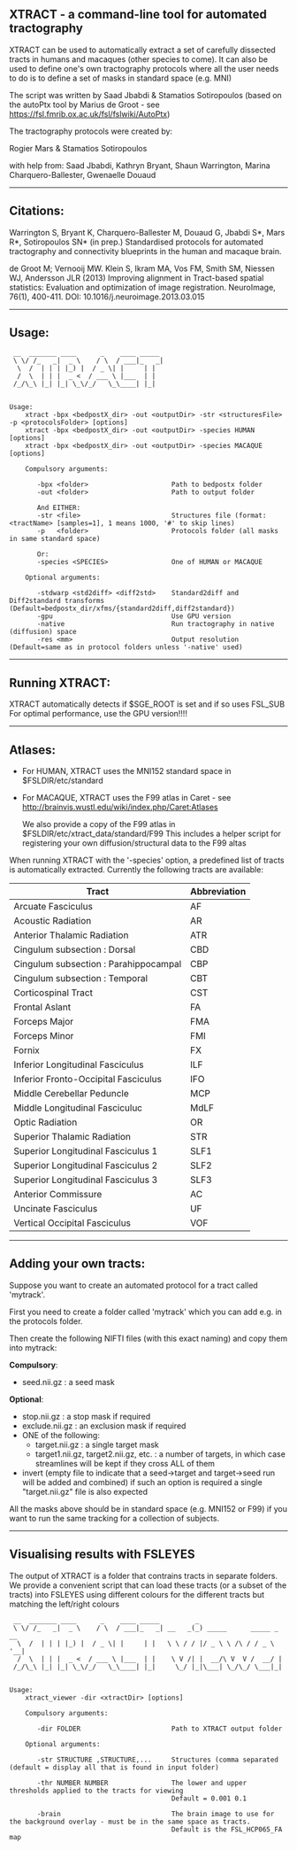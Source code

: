 

## XTRACT - a command-line tool for automated tractography

XTRACT can be used to automatically extract a set of carefully dissected tracts in humans and macaques (other 
species to come). It can also be used to define one's own tractography protocols where all the user needs to do is to 
define a set of masks in standard space (e.g. MNI)

The script was written by Saad Jbabdi & Stamatios Sotiropoulos
(based on the autoPtx tool by Marius de Groot - see https://fsl.fmrib.ox.ac.uk/fsl/fslwiki/AutoPtx)

The tractography protocols were created by:

Rogier Mars & Stamatios Sotiropoulos

with help from:
Saad Jbabdi, Kathryn Bryant, Shaun Warrington, Marina Charquero-Ballester, Gwenaelle Douaud


---------------------------------------------------------------------

## Citations:


Warrington S, Bryant K, Charquero-Ballester M, Douaud G, Jbabdi S*, Mars R*, Sotiropoulos SN* (in prep.)
Standardised protocols for automated tractography and connectivity blueprints in the human and macaque brain.

de Groot M; Vernooij MW. Klein S, Ikram MA, Vos FM, Smith SM, Niessen WJ, Andersson JLR (2013)
Improving alignment in Tract-based spatial statistics: Evaluation and optimization of image registration.
NeuroImage, 76(1), 400-411. DOI: 10.1016/j.neuroimage.2013.03.015


---------------------------------------------------------------------

## Usage: 
```
 __  _______ ____      _    ____ _____ 
 \ \/ /_   _|  _ \    / \  / ___|_   _|
  \  /  | | | |_) |  / _ \| |     | |  
  /  \  | | |  _ <  / ___ \ |___  | |  
 /_/\_\ |_| |_| \_\/_/   \_\____| |_|  
 

Usage: 
    xtract -bpx <bedpostX_dir> -out <outputDir> -str <structuresFile> -p <protocolsFolder> [options]
    xtract -bpx <bedpostX_dir> -out <outputDir> -species HUMAN [options]
    xtract -bpx <bedpostX_dir> -out <outputDir> -species MACAQUE [options]

    Compulsory arguments:

       -bpx <folder>                     Path to bedpostx folder
       -out <folder>                     Path to output folder
       
       And EITHER:
       -str <file>                       Structures file (format: <tractName> [samples=1], 1 means 1000, '#' to skip lines)
       -p   <folder>                     Protocols folder (all masks in same standard space)

       Or:
       -species <SPECIES>                One of HUMAN or MACAQUE

    Optional arguments:

       -stdwarp <std2diff> <diff2std>    Standard2diff and Diff2standard transforms (Default=bedpostx_dir/xfms/{standard2diff,diff2standard}) 
       -gpu                              Use GPU version 
       -native                           Run tractography in native (diffusion) space
       -res <mm>                         Output resolution (Default=same as in protocol folders unless '-native' used)

```
---------------------------------------------------------------------

## Running XTRACT:
  XTRACT automatically detects if $SGE_ROOT is set and if so uses FSL_SUB 
  For optimal performance, use the GPU version!!!! 

---------------------------------------------------------------------

## Atlases:

- For HUMAN, XTRACT uses the MNI152 standard space in $FSLDIR/etc/standard

- For MACAQUE, XTRACT uses the F99 atlas in Caret - see http://brainvis.wustl.edu/wiki/index.php/Caret:Atlases
  
  We also provide a copy of the F99 atlas in $FSLDIR/etc/xtract_data/standard/F99
  This includes a helper script for registering your own diffusion/structural data to the F99 altas

When running XTRACT with the '-species' option, a predefined list of tracts is automatically extracted. Currently the following tracts are available:

| **Tract**   | **Abbreviation** |
| --------| ------------ |
| Arcuate Fasciculus | AF |
| Acoustic Radiation | AR |
| Anterior Thalamic Radiation | ATR |
| Cingulum subsection : Dorsal | CBD |
| Cingulum subsection : Parahippocampal | CBP |
| Cingulum subsection : Temporal | CBT |
| Corticospinal Tract | CST |
| Frontal Aslant | FA |
| Forceps Major | FMA |
| Forceps Minor | FMI |
| Fornix | FX |
| Inferior Longitudinal Fasciculus | ILF |
| Inferior Fronto-Occipital Fasciculus | IFO |
| Middle Cerebellar Peduncle | MCP |
| Middle Longitudinal Fasciculuc | MdLF |
| Optic Radiation | OR |
| Superior Thalamic Radiation | STR |
| Superior Longitudinal Fasciculus 1 | SLF1 |
| Superior Longitudinal Fasciculus 2 | SLF2 |
| Superior Longitudinal Fasciculus 3 | SLF3 |
| Anterior Commissure | AC |
| Uncinate Fasciculus | UF |
| Vertical Occipital Fasciculus | VOF |



---------------------------------------------------------------------

## Adding your own tracts:

Suppose you want to create an automated protocol for a tract called 'mytrack'.  

First you need to create a folder called 'mytrack' which you can add e.g. in the protocols folder. 

Then create the following NIFTI files (with this exact naming) and copy them into mytrack:

**Compulsory**:
- seed.nii.gz : a seed mask 

**Optional**:
- stop.nii.gz    : a stop mask if required
- exclude.nii.gz : an exclusion mask if required
- ONE of the following:
  - target.nii.gz  :  a single target mask  
  - target1.nii.gz, target2.nii.gz, etc. : a number of targets, in which case streamlines will be kept if they cross ALL of them
- invert (empty file to indicate that a seed->target and target->seed run will be added and combined)
  if such an option is required a single "target.nii.gz" file is also expected 

All the masks above should be in standard space (e.g. MNI152 or F99) if you want to run the same tracking for a collection of subjects.


---------------------------------------------------------------------

## Visualising results with FSLEYES

The output of XTRACT is a folder that contrains tracts in separate folders. We provide a convenient script that can load these tracts (or a subset of the tracts) into FSLEYES using different colours for the different tracts but matching the left/right colours

```
 __  _______ ____      _    ____ _____         _                        
 \ \/ /_   _|  _ \    / \  / ___|_   _| __   _(_) _____      _____ _ __ 
  \  /  | | | |_) |  / _ \| |     | |   \ \ / / |/ _ \ \ /\ / / _ \ '__|
  /  \  | | |  _ <  / ___ \ |___  | |    \ V /| |  __/\ V  V /  __/ |   
 /_/\_\ |_| |_| \_\/_/   \_\____| |_|     \_/ |_|\___| \_/\_/ \___|_|                                                                           
                                                             

Usage:
    xtract_viewer -dir <xtractDir> [options]

    Compulsory arguments:

       -dir FOLDER                       Path to XTRACT output folder

    Optional arguments:

       -str STRUCTURE ,STRUCTURE,...     Structures (comma separated (default = display all that is found in input folder)

       -thr NUMBER NUMBER                The lower and upper thresholds applied to the tracts for viewing
                                         Default = 0.001 0.1

       -brain                            The brain image to use for the background overlay - must be in the same space as tracts.
                                         Default is the FSL_HCP065_FA map

```
